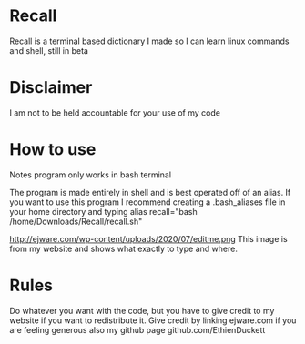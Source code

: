 # Recall
Recall is a terminal based dictionary I made so I can learn linux commands and shell, still in beta
# Disclaimer
I am not to be held accountable for your use of my code

# How to use
Notes
program only works in bash terminal


The program is made entirely in shell and is best operated off of an alias. If you want to use this program I recommend creating a .bash_aliases file in your home
directory and typing   alias recall="bash /home/Downloads/Recall/recall.sh"


http://ejware.com/wp-content/uploads/2020/07/editme.png
This image is from my website and shows what exactly to type and where.

# Rules
Do whatever you want with the code, but you have to give credit to my website if you want to redistribute it. Give credit by linking ejware.com
if you are feeling generous also my github page github.com/EthienDuckett
